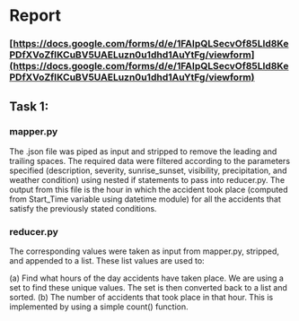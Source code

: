 # Report

### [https://docs.google.com/forms/d/e/1FAIpQLSecvOf85Lld8KePDfXVoZfIKCuBV5UAELuzn0u1dhd1AuYtFg/viewform](https://docs.google.com/forms/d/e/1FAIpQLSecvOf85Lld8KePDfXVoZfIKCuBV5UAELuzn0u1dhd1AuYtFg/viewform)

## Task 1:

### mapper.py

The .json file was piped as input and stripped to remove the leading and trailing spaces. The required data were filtered according to the parameters specified (description, severity, sunrise_sunset, visibility, precipitation, and weather condition) using nested if statements to pass into reducer.py. The output from this file is the hour in which the accident took place (computed from Start_Time variable using datetime module) for all the accidents that satisfy the previously stated conditions. 

### reducer.py

The corresponding values were taken as input from mapper.py, stripped, and appended to a list. These list values are used to:

(a) Find what hours of the day accidents have taken place. We are using a set to find these unique values. 
The set is then converted back to a list and sorted.
 (b) The number of accidents that took place in that hour. This is implemented by using a simple count() function.


